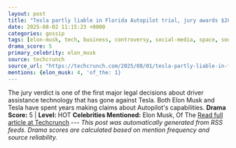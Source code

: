 ```yaml
---
layout: post
title: "Tesla partly liable in Florida Autopilot trial, jury awards $200M in damages"
date: 2025-08-02 11:15:23 +0000
categories: gossip
tags: [elon-musk, tech, business, controversy, social-media, space, source-techcrunch, drama-hot]
drama_score: 5
primary_celebrity: elon_musk
source: techcrunch
source_url: "https://techcrunch.com/2025/08/01/tesla-partly-liable-in-florida-autopilot-trial-jury-awards-200m-in-damages/"
mentions: {elon_musk: 4, 'of_the: 1}
---
```


The jury verdict is one of the first major legal decisions about driver assistance technology that has gone against Tesla. Both Elon Musk and Tesla have spent years making claims about Autopilot's capabilities. **Drama Score:** 5 | **Level:** HOT **Celebrities Mentioned:** Elon Musk, Of The [Read full article at Techcrunch](https://techcrunch.com/2025/08/01/tesla-partly-liable-in-florida-autopilot-trial-jury-awards-200m-in-damages/) --- *This post was automatically generated from RSS feeds. Drama scores are calculated based on mention frequency and source reliability.*